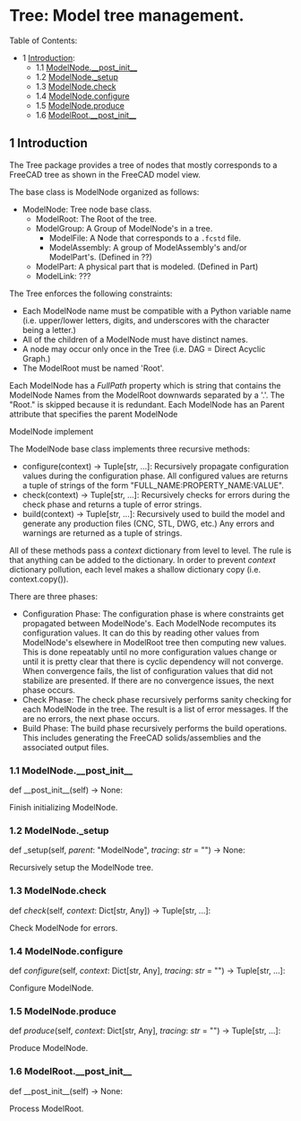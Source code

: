 # Tree: Model tree management.

Table of Contents:
* 1 [Introduction](#introduction):
  * 1.1 [ModelNode.\_\_post\_init\_\_](#modelnode---post-init--)
  * 1.2 [ModelNode.\_setup](#modelnode--setup)
  * 1.3 [ModelNode.check](#modelnode-check)
  * 1.4 [ModelNode.configure](#modelnode-configure)
  * 1.5 [ModelNode.produce](#modelnode-produce)
  * 1.6 [ModelRoot.\_\_post\_init\_\_](#modelroot---post-init--)

## 1 <a name="introduction"></a>Introduction


The Tree package provides a tree of nodes that mostly corresponds to a FreeCAD tree
as shown in the FreeCAD model view.

The base class is ModelNode organized as follows:

* ModelNode: Tree node base class.
  * ModelRoot: The Root of the tree.
  * ModelGroup: A Group of ModelNode's in a tree.
    * ModelFile: A Node that corresponds to a `.fcstd` file.
    * ModelAssembly: A group of ModelAssembly's and/or ModelPart's.  (Defined in ??)
  * ModelPart: A physical part that is modeled.  (Defined in Part)
  * ModelLink: ???

The Tree enforces the following constraints:
* Each ModelNode name must be compatible with a Python variable name
  (i.e. upper/lower letters, digits, and underscores with the character being a letter.)
* All of the children of a ModelNode must have distinct names.
* A node may occur only once in the Tree (i.e. DAG = Direct Acyclic Graph.)
* The ModelRoot must be named 'Root'.

Each ModelNode has a *FullPath* property which is string that contains the ModelNode Names
from the ModelRoot downwards separated by a '.'.  The "Root." is skipped because it is redundant.
Each ModelNode has an Parent attribute that specifies the parent ModelNode

ModelNode implement

The ModelNode base class implements three recursive methods:

* configure(context) -> Tuple[str, ...]:
  Recursively propagate configuration values during the configuration phase.
  All configured values are returns a tuple of strings of the form "FULL_NAME:PROPERTY_NAME:VALUE".
* check(context) -> Tuple[str, ...]:
  Recursively checks for errors during the check phase and returns a tuple of error strings.
* build(context) -> Tuple[str, ...]:
  Recursively used to build the model and generate any production files (CNC, STL, DWG, etc.)
  Any errors and warnings are returned as a tuple of strings.

All of these methods pass a *context* dictionary from level to level.  The rule is that anything
can be added to the dictionary.  In order to prevent *context* dictionary pollution, each
level makes a shallow dictionary copy (i.e. context.copy()).

There are three phases:
* Configuration Phase:
  The configuration phase is where constraints get propagated between ModelNode's.  Each
  ModelNode recomputes its configuration values.  It can do this by reading other values
  from ModelNode's elsewhere in ModelRoot tree then computing new values.  This is done
  repeatably until no more configuration values change or until it is pretty clear that
  there is cyclic dependency will not converge.  When convergence fails, the list of
  configuration values that did not stabilize are presented.  If there are no convergence
  issues, the next phase occurs.
* Check Phase:
  The check phase recursively performs sanity checking for each ModelNode in the tree.
  The result is a list of error messages.  If the are no errors, the next phase occurs.
* Build Phase:
  The build phase recursively performs the build operations.  This includes generating
  the FreeCAD solids/assemblies and the associated output files.


### 1.1 ModelNode.\_\_post\_init\_\_ <a name="modelnode---post-init--"></a>

def \_\_post\_init\_\_(self) -> None:

Finish initializing ModelNode.

### 1.2 ModelNode.\_setup <a name="modelnode--setup"></a>

def \_setup(self, *parent*:  "ModelNode", *tracing*:  *str* = "") -> None:

Recursively setup the ModelNode tree.

### 1.3 ModelNode.check <a name="modelnode-check"></a>

def *check*(self, *context*:  Dict[str, Any]) -> Tuple[str, ...]:

Check ModelNode for errors.

### 1.4 ModelNode.configure <a name="modelnode-configure"></a>

def *configure*(self, *context*:  Dict[str, Any], *tracing*:  *str* = "") -> Tuple[str, ...]:

Configure ModelNode.

### 1.5 ModelNode.produce <a name="modelnode-produce"></a>

def *produce*(self, *context*:  Dict[str, Any], *tracing*:  *str* = "") -> Tuple[str, ...]:

Produce ModelNode.

### 1.6 ModelRoot.\_\_post\_init\_\_ <a name="modelroot---post-init--"></a>

def \_\_post\_init\_\_(self) -> None:

Process ModelRoot.

